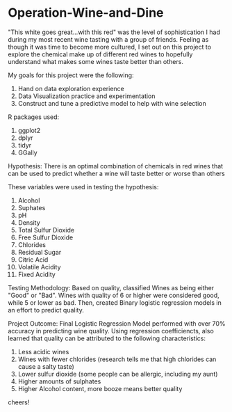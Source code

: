 # Operation-Wine-and-Dine

"This white goes great...with this red" was the level of sophistication I had during my most recent wine tasting with a group of friends.  Feeling as though it was time to become more cultured, I set out on this project to explore the chemical make up of different red wines to hopefully understand what makes some wines taste better than others.

My goals for this project were the following:
1) Hand on data exploration experience
2) Data Visualization practice and experimentation
3) Construct and tune a predictive model to help with wine selection

R packages used:
1) ggplot2
2) dplyr
3) tidyr
4) GGally

Hypothesis: There is an optimal combination of chemicals in red wines that can be used to predict whether a wine will taste better or worse than others

These variables were used in testing the hypothesis:
1) Alcohol
2) Suphates
3) pH
4) Density
5) Total Sulfur Dioxide 
6) Free Sulfur Dioxide
7) Chlorides
8) Residual Sugar
9) Citric Acid
10) Volatile Acidity
11) Fixed Acidity

Testing Methodology: Based on quality, classified Wines as being either "Good" or "Bad".  Wines with quality of 6 or higher were considered good, while 5 or lower as bad.  Then, created Binary logistic regression models in an effort to predict quality.

Project Outcome: Final Logistic Regression Model performed with over 70% accuracy in predicting wine quality.  Using regression coefficiencts, also learned that quality can be attributed to the following characteristics:
1) Less acidic wines
2) Wines with fewer chlorides (research tells me that high chlorides can cause a salty taste)
3) Lower sulfur dioxide (some people can be allergic, including my aunt)
4) Higher amounts of sulphates
5) Higher Alcohol content, more booze means better quality

cheers!
